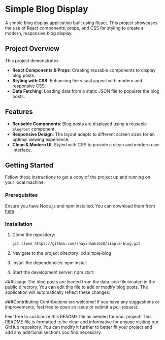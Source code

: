 # Simple Blog Display

A simple blog display application built using React. This project showcases the use of React components, props, and CSS for styling to create a modern, responsive blog display.

## Project Overview

This project demonstrates:
- **React Components & Props**: Creating reusable components to display blog posts.
- **Styling with CSS**: Enhancing the visual appeal with modern and responsive CSS.
- **Data Fetching**: Loading data from a static JSON file to populate the blog posts.

## Features

- **Reusable Components**: Blog posts are displayed using a reusable `BlogPost` component.
- **Responsive Design**: The layout adapts to different screen sizes for an optimal viewing experience.
- **Clean & Modern UI**: Styled with CSS to provide a clean and modern user interface.

## Getting Started

Follow these instructions to get a copy of the project up and running on your local machine.

### Prerequisites

Ensure you have Node.js and npm installed. You can download them from [here](https://nodejs.org/).

### Installation

1. Clone the repository:
   ```bash
   git clone https://github.com/shayanhabib18/simple-blog.git
2. Navigate to the project directory:
cd simple-blog

3. Install the dependencies:
   npm install
   
4. Start the development server:
   npm start

   
###Usage
The blog posts are loaded from the data.json file located in the public directory. You can edit this file to add or modify blog posts. The application will automatically reflect these changes.

###Contributing
Contributions are welcome! If you have any suggestions or improvements, feel free to open an issue or submit a pull request.

Feel free to customize this README file as needed for your project!
This README file is formatted to be clear and informative for anyone visiting our GitHub repository. You can modify it further to better fit your project and add any additional sections you find necessary.

